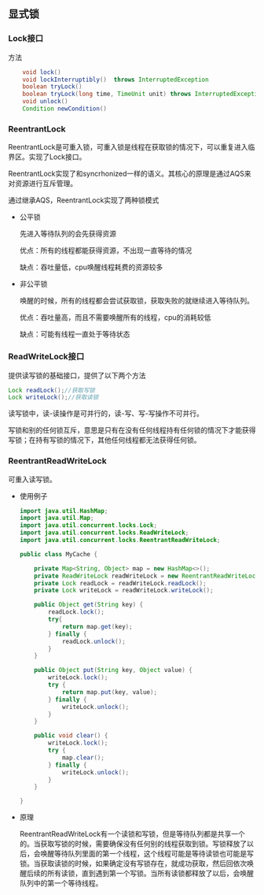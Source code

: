 ## 显式锁

### Lock接口

方法

```java
	void lock()
	void lockInterruptibly()  throws InterruptedException
	boolean tryLock()
	boolean tryLock(long time, TimeUnit unit) throws InterruptedException
	void unlock()
	Condition newCondition()
```

### ReentrantLock

ReentrantLock是可重入锁，可重入锁是线程在获取锁的情况下，可以重复进入临界区。实现了Lock接口。

ReentrantLock实现了和syncrhonized一样的语义。其核心的原理是通过AQS来对资源进行互斥管理。

通过继承AQS，ReentrantLock实现了两种锁模式

+ 公平锁

  先进入等待队列的会先获得资源

  优点：所有的线程都能获得资源，不出现一直等待的情况

  缺点：吞吐量低，cpu唤醒线程耗费的资源较多

+ 非公平锁

  唤醒的时候，所有的线程都会尝试获取锁，获取失败的就继续进入等待队列。

  优点：吞吐量高，而且不需要唤醒所有的线程，cpu的消耗较低

  缺点：可能有线程一直处于等待状态

### ReadWriteLock接口

提供读写锁的基础接口，提供了以下两个方法

```java
Lock readLock();//获取写锁
Lock writeLock();//获取读锁
```

读写锁中，读-读操作是可并行的，读-写、写-写操作不可并行。

写锁和别的任何锁互斥，意思是只有在没有任何线程持有任何锁的情况下才能获得写锁；在持有写锁的情况下，其他任何线程都无法获得任何锁。

### ReentrantReadWriteLock

可重入读写锁。

+ 使用例子

  ```java
  import java.util.HashMap;
  import java.util.Map;
  import java.util.concurrent.locks.Lock;
  import java.util.concurrent.locks.ReadWriteLock;
  import java.util.concurrent.locks.ReentrantReadWriteLock;
  
  public class MyCache {
  
      private Map<String, Object> map = new HashMap<>();
      private ReadWriteLock readWriteLock = new ReentrantReadWriteLock();
      private Lock readLock = readWriteLock.readLock();
      private Lock writeLock = readWriteLock.writeLock();
  
      public Object get(String key) {
          readLock.lock();
          try{
              return map.get(key);
          } finally {
              readLock.unlock();
          }
      }
  
      public Object put(String key, Object value) {
          writeLock.lock();
          try {
              return map.put(key, value);
          } finally {
              writeLock.unlock();
          }
      }
  
      public void clear() {
          writeLock.lock();
          try {
              map.clear();
          } finally {
              writeLock.unlock();
          }
      }
  
  }
  ```

+ 原理

  ReentrantReadWriteLock有一个读锁和写锁，但是等待队列都是共享一个的。当获取写锁的时候，需要确保没有任何别的线程获取到锁。写锁释放了以后，会唤醒等待队列里面的第一个线程，这个线程可能是等待读锁也可能是写锁。当获取读锁的时候，如果确定没有写锁存在，就成功获取，然后回依次唤醒后续的所有读锁，直到遇到第一个写锁。当所有读锁都释放了以后，会唤醒队列中的第一个等待线程。

  

